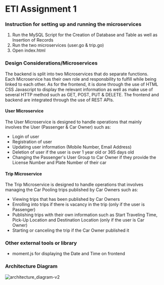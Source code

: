 # ETI Assignment 1

### Instruction for setting up and running the microservices
1. Run the MySQL Script for the Creation of Database and Table as well as Insertion of Records
2. Run the two microservices (user.go & trip.go)
3. Open index.html

### Design Considerations/Microservices
The backend is split into two Microservices that do separate functions. Each Microservice has their own role and responsbility to fulfill while being linked to each other.
As for the frontend, it is done through the use of HTML CSS Javascript to display the relevant information as well as make use of several HTTP method such as GET, POST, PUT & DELETE.
The frontend and backend are integrated through the use of REST APIs.

#### User Microservice
The User Microservice is designed to handle operations that mainly involves the User (Passenger & Car Owner) such as:
- Login of user
- Registration of user
- Updating user information (Mobile Number, Email Address)
- Deletion of user if the user is over 1 year old or 365 days old
- Changing the Passenger's User Group to Car Owner if they provide the License Number and Plate Number of their car
  
#### Trip Microservice
The Trip Microservice is designed to handle operations that involves managing the Car Pooling trips published by Car Owners such as:
- Viewing trips that has been published by Car Owners
- Enrolling into trips if there is vacancy in the trip (only if the user is Passenger)
- Publishing trips with their own information such as Start Traveling Time, Pick-Up Location and Destination Location (only if the user is Car Owner)
- Starting or canceling the trip if the Car Owner published it

### Other external tools or library
- moment.js for displaying the Date and Time on frontend

### Architecture Diagram
![architecture_diagram-v2](https://github.com/simon912/ETI-Assignment-1/assets/93958709/4e89fd8e-c6f1-475a-afe0-469da707e88a)

